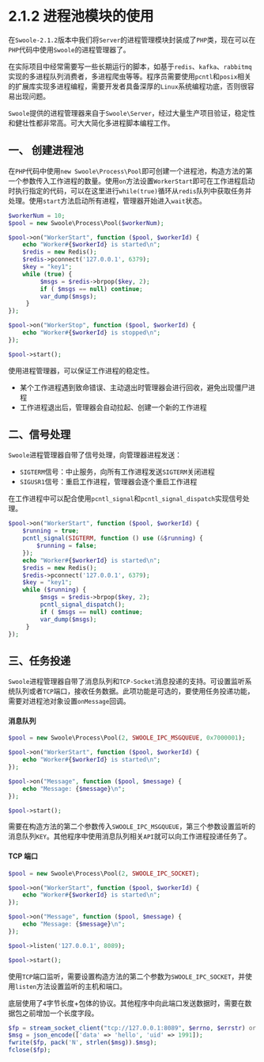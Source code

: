 # 2.1.2 进程池模块的使用

在`Swoole-2.1.2`版本中我们将`Server`的进程管理模块封装成了`PHP`类，现在可以在`PHP`代码中使用`Swoole`的进程管理器了。

在实际项目中经常需要写一些长期运行的脚本，如基于`redis`、`kafka`、`rabbitmq`实现的多进程队列消费者，多进程爬虫等等。程序员需要使用`pcntl`和`posix`相关的扩展库实现多进程编程，需要开发者具备深厚的`Linux`系统编程功底，否则很容易出现问题。

`Swoole`提供的进程管理器来自于`Swoole\Server`，经过大量生产项目验证，稳定性和健壮性都非常高。可大大简化多进程脚本编程工作。

一、 创建进程池
-----
在`PHP`代码中使用`new Swoole\Process\Pool`即可创建一个进程池，构造方法的第一个参数传入工作进程的数量。使用`on`方法设置`WorkerStart`即可在工作进程启动时执行指定的代码，可以在这里进行`while(true)`循环从`redis`队列中获取任务并处理。使用`start`方法启动所有进程，管理器开始进入`wait`状态。

```php
$workerNum = 10;
$pool = new Swoole\Process\Pool($workerNum);

$pool->on("WorkerStart", function ($pool, $workerId) {
    echo "Worker#{$workerId} is started\n";
	$redis = new Redis();
	$redis->pconnect('127.0.0.1', 6379);
	$key = "key1";
	while (true) {
		 $msgs = $redis->brpop($key, 2);
		 if ( $msgs == null) continue;
		 var_dump($msgs);
	 }
});

$pool->on("WorkerStop", function ($pool, $workerId) {
    echo "Worker#{$workerId} is stopped\n";
});

$pool->start();
```

使用进程管理器，可以保证工作进程的稳定性。

* 某个工作进程遇到致命错误、主动退出时管理器会进行回收，避免出现僵尸进程
* 工作进程退出后，管理器会自动拉起、创建一个新的工作进程

二、信号处理
----
`Swoole`进程管理器自带了信号处理，向管理器进程发送：

* `SIGTERM`信号：中止服务，向所有工作进程发送`SIGTERM`关闭进程
* `SIGUSR1`信号：重启工作进程，管理器会逐个重启工作进程

在工作进程中可以配合使用`pcntl_signal`和`pcntl_signal_dispatch`实现信号处理。
```php
$pool->on("WorkerStart", function ($pool, $workerId) {
	$running = true;
	pcntl_signal(SIGTERM, function () use (&$running) {
		$running = false;
	});
    echo "Worker#{$workerId} is started\n";
	$redis = new Redis();
	$redis->pconnect('127.0.0.1', 6379);
	$key = "key1";
	while ($running) {
		 $msgs = $redis->brpop($key, 2);
		 pcntl_signal_dispatch();
		 if ( $msgs == null) continue;
		 var_dump($msgs);
	 }
});
```

三、任务投递
-----
`Swoole`进程管理器自带了消息队列和`TCP-Socket`消息投递的支持。可设置监听系统队列或者`TCP`端口，接收任务数据。此项功能是可选的，要使用任务投递功能，需要对进程池对象设置`onMessage`回调。

#### 消息队列

```php
$pool = new Swoole\Process\Pool(2, SWOOLE_IPC_MSGQUEUE, 0x7000001);

$pool->on("WorkerStart", function ($pool, $workerId) {
    echo "Worker#{$workerId} is started\n";
});

$pool->on("Message", function ($pool, $message) {
    echo "Message: {$message}\n";
});

$pool->start();

```

需要在构造方法的第二个参数传入`SWOOLE_IPC_MSGQUEUE`，第三个参数设置监听的消息队列`KEY`。其他程序中使用消息队列相关`API`就可以向工作进程投递任务了。

#### TCP 端口

```php
$pool = new Swoole\Process\Pool(2, SWOOLE_IPC_SOCKET);

$pool->on("WorkerStart", function ($pool, $workerId) {
    echo "Worker#{$workerId} is started\n";
});

$pool->on("Message", function ($pool, $message) {
    echo "Message: {$message}\n";
});

$pool->listen('127.0.0.1', 8089);

$pool->start();
```


使用`TCP`端口监听，需要设置构造方法的第二个参数为`SWOOLE_IPC_SOCKET`，并使用`listen`方法设置监听的主机和端口。

底层使用了`4`字节长度+包体的协议。其他程序中向此端口发送数据时，需要在数据包之前增加一个长度字段。

```php
$fp = stream_socket_client("tcp://127.0.0.1:8089", $errno, $errstr) or die("error: $errstr\n");
$msg = json_encode(['data' => 'hello', 'uid' => 1991]);
fwrite($fp, pack('N', strlen($msg)).$msg);
fclose($fp);
```
